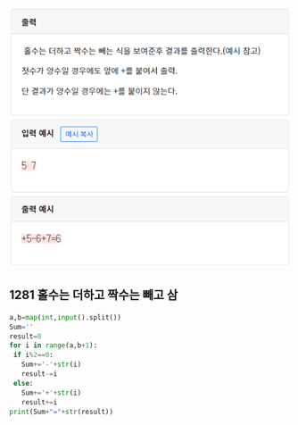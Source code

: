 ![](./img/1280.png)

## 1281  홀수는 더하고 짝수는 빼고 삼

 ```python
a,b=map(int,input().split())
Sum=''
result=0
for i in range(a,b+1):
  if i%2==0:
    Sum+='-'+str(i)
    result-=i
  else:
    Sum+='+'+str(i)
    result+=i
print(Sum+"="+str(result))
 ```

